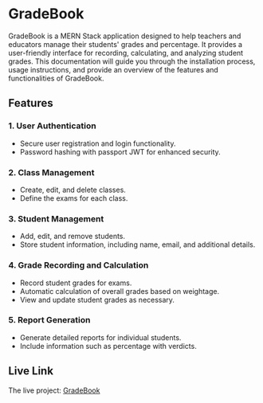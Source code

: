 # GradeBook
GradeBook is a MERN Stack application designed to help teachers and educators manage their students' grades and percentage. It provides a user-friendly interface for recording, calculating, and analyzing student grades. This documentation will guide you through the installation process, usage instructions, and provide an overview of the features and functionalities of GradeBook.

## Features
### 1. User Authentication

- Secure user registration and login functionality.
- Password hashing with passport JWT for enhanced security.

### 2. Class Management

- Create, edit, and delete classes.
- Define the exams for each class.

### 3. Student Management

- Add, edit, and remove students.
- Store student information, including name, email, and additional details.

### 4. Grade Recording and Calculation

- Record student grades for exams.
- Automatic calculation of overall grades based on weightage.
- View and update student grades as necessary.

### 5. Report Generation

- Generate detailed reports for individual students.
- Include information such as percentage with verdicts.

## Live Link

The live project: [GradeBook](https://grade-book-pi.vercel.app/)
